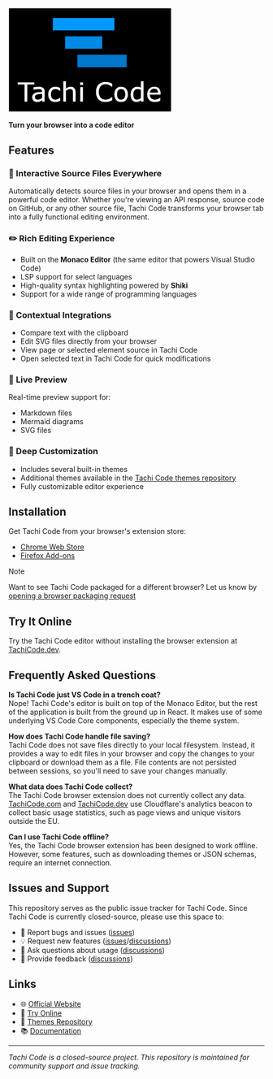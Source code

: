 <img src="assets/hero.png" alt="Tachi Code Hero Image" style="max-width:320px;"/>

**Turn your browser into a code editor**

## Features

### 🔧 Interactive Source Files Everywhere
Automatically detects source files in your browser and opens them in a powerful code editor. Whether you're viewing an API response, source code on GitHub, or any other source file, Tachi Code transforms your browser tab into a fully functional editing environment.

### ✏️ Rich Editing Experience
- Built on the **Monaco Editor** (the same editor that powers Visual Studio Code)
- LSP support for select languages
- High-quality syntax highlighting powered by **Shiki**
- Support for a wide range of programming languages

### 🎯 Contextual Integrations
- Compare text with the clipboard
- Edit SVG files directly from your browser
- View page or selected element source in Tachi Code
- Open selected text in Tachi Code for quick modifications

### 👀 Live Preview
Real-time preview support for:
- Markdown files
- Mermaid diagrams
- SVG files

### 🎨 Deep Customization 
- Includes several built-in themes
- Additional themes available in the [Tachi Code themes repository](https://github.com/tachi-code/themes)
- Fully customizable editor experience

## Installation

Get Tachi Code from your browser's extension store:
* [Chrome Web Store](https://chromewebstore.google.com/detail/tachi-code/acoecgiamdjjkhmdodcfdfanfnagamjf)
* [Firefox Add-ons](https://addons.mozilla.org/en-US/firefox/addon/tachi-code/)

> [!NOTE]  
> Want to see Tachi Code packaged for a different browser? Let us know by [opening a browser packaging request](https://github.com/tachi-code/tachi-code/issues/new?template=browser-packaging-request)

## Try It Online

Try the Tachi Code editor without installing the browser extension at [TachiCode.dev](https://tachicode.dev).

## Frequently Asked Questions

**Is Tachi Code just VS Code in a trench coat?**  
Nope! Tachi Code's editor is built on top of the Monaco Editor, but the rest of the application is built from the ground up in React. It makes use of some underlying VS Code Core components, especially the theme system.

**How does Tachi Code handle file saving?**  
Tachi Code does not save files directly to your local filesystem. Instead, it provides a way to edit files in your browser and copy the changes to your clipboard or download them as a file. File contents are not persisted between sessions, so you'll need to save your changes manually.

**What data does Tachi Code collect?**  
The Tachi Code browser extension does not currently collect any data. [TachiCode.com](https://tachicode.com) and [TachiCode.dev](https://tachicode.dev) use Cloudflare's analytics beacon to collect basic usage statistics, such as page views and unique visitors outside the EU.

**Can I use Tachi Code offline?**  
Yes, the Tachi Code browser extension has been designed to work offline. However, some features, such as downloading themes or JSON schemas, require an internet connection.

## Issues and Support

This repository serves as the public issue tracker for Tachi Code. Since Tachi Code is currently closed-source, please use this space to:

- 🐛 Report bugs and issues ([issues](https://github.com/tachi-code/tachi-code/issues?template=bug_report))
- 💡 Request new features ([issues](https://github.com/tachi-code/tachi-code/issues?template=feature_request)/[discussions](https://github.com/tachi-code/tachi-code/discussions/categories/ideas))
- 📖 Ask questions about usage ([discussions](https://github.com/tachi-code/tachi-code/discussions/categories/q-a))
- 💬 Provide feedback ([discussions](https://github.com/tachi-code/tachi-code/discussions/categories/general))

## Links

- 🌐 [Official Website](https://tachicode.com)
- 🚀 [Try Online](https://tachicode.dev)
- 🎨 [Themes Repository](https://github.com/tachi-code/themes)
- 📚 [Documentation](https://tachicode.com/docs)

---

*Tachi Code is a closed-source project. This repository is maintained for community support and issue tracking.*